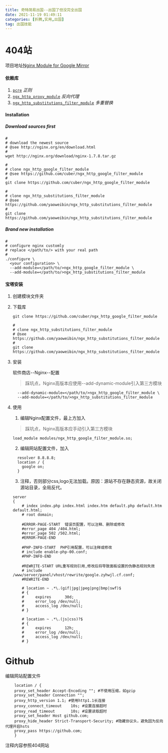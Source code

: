```yaml
---
title: 奇特简易出国--出国了但没完全出国
date: 2021-11-19 01:49:11
categories: [折腾,实用,出国]
tag: 出国技能
---
```


# 404站

项目地址[Nginx Module for Google Mirror](https://github.com/cuber/ngx_http_google_filter_module)

#### 依赖库

1. [`pcre`](http://www.pcre.org/) *正则*
2. [`ngx_http_proxy_module`](http://nginx.org/en/docs/http/ngx_http_proxy_module.html) *反向代理*
3. [`ngx_http_substitutions_filter_module`](https://github.com/yaoweibin/ngx_http_substitutions_filter_module) *多重替换*

#### Installation

##### Download sources first

```
#
# download the newest source
# @see http://nginx.org/en/download.html
#
wget http://nginx.org/download/nginx-1.7.8.tar.gz

#
# clone ngx_http_google_filter_module
# @see https://github.com/cuber/ngx_http_google_filter_module
#
git clone https://github.com/cuber/ngx_http_google_filter_module

#
# clone ngx_http_substitutions_filter_module
# @see https://github.com/yaoweibin/ngx_http_substitutions_filter_module
#
git clone https://github.com/yaoweibin/ngx_http_substitutions_filter_module
```

##### Brand new installation

```
#
# configure nginx customly
# replace </path/to/> with your real path
#
./configure \
  <your configuration> \
  --add-module=</path/to/>ngx_http_google_filter_module \
  --add-module=</path/to/>ngx_http_substitutions_filter_module
```

#### 宝塔安装

1. 创建模块文件夹

2. 下载库

   ```
   git clone https://github.com/cuber/ngx_http_google_filter_module
   
   #
   # clone ngx_http_substitutions_filter_module
   # @see https://github.com/yaoweibin/ngx_http_substitutions_filter_module
   #
   git clone https://github.com/yaoweibin/ngx_http_substitutions_filter_module
   ```

3. 安装

   软件商店--Nginx--配置

   > 踩坑点，Nginx高版本应使用--add-dynamic-module引入第三方模块

   ```
     --add-dynamic-module=</path/to/>ngx_http_google_filter_module \
     --add-module=</path/to/>ngx_http_substitutions_filter_module
   ```

4. 使用

   1. 编辑Nginx配置文件，最上方加入
   > 踩坑点，Nginx高版本应手动引入第三方模块

   ```
   load_module modules/ngx_http_google_filter_module.so;
   ```

   
   2. 编辑网站配置文件，加入   
   
   ```
     resolver 8.8.8.8;
     location / {
       google on;
     }
   ```
   3. 注释，否则部分css,logo无法加载。原因：源站不存在静态资源，故关闭源站目录，全局反代。

   
   ```
   server
   {
       # index index.php index.html index.htm default.php default.htm default.html;
       # root domain;
       
       #ERROR-PAGE-START  错误页配置，可以注释、删除或修改
       #error_page 404 /404.html;
       #error_page 502 /502.html;
       #ERROR-PAGE-END
       
       #PHP-INFO-START  PHP引用配置，可以注释或修改
       # include enable-php-00.conf;
       #PHP-INFO-END
       
       #REWRITE-START URL重写规则引用,修改后将导致面板设置的伪静态规则失效
       # include /www/server/panel/vhost/rewrite/google.zyhwjl.cf.conf;
       #REWRITE-END
       
       # location ~ .*\.(gif|jpg|jpeg|png|bmp|swf)$
       # {
       #     expires      30d;
       #     error_log /dev/null;
       #     access_log /dev/null;
       # }
       
       # location ~ .*\.(js|css)?$
       # {
       #     expires      12h;
       #     error_log /dev/null;
       #     access_log /dev/null; 
       # }
   ```
   

# Github

编辑网站配置文件

```
    location / {
    proxy_set_header Accept-Encoding ""; #不使用压缩，如gzip
    proxy_set_header Connection "";
    proxy_http_version 1.1; #使用http1.1长连接
    proxy_connect_timeout    10s; #设置连接超时
    proxy_read_timeout       10s; #设置读取超时
    proxy_set_header Host github.com;
    proxy_hide_header Strict-Transport-Security; #隐藏协议头，避免因为反向代理开启hsts
    proxy_pass https://github.com;
    }
```

注释内容参照404网站